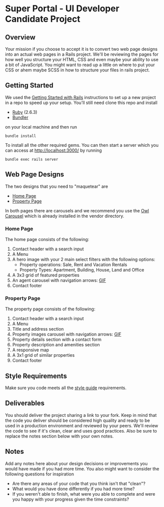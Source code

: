 # Super Portal - UI Developer Candidate Project
## Overview
Your mission if you choose to accept it is to convert two web page designs into an actual web pages in a Rails project. We'll be reviewing the pages for how well you structure your HTML, CSS and even maybe your ability to use a bit of JavaScript. You might want to read up a little on where to put your CSS or ahem maybe SCSS in how to structure your files in rails project.

## Getting Started
We used the [Getting Started with Rails](https://guides.rubyonrails.org/getting_started.html) instructions to set up a new project in a repo to speed up your setup. You'll still need clone this repo and install

- [Ruby](https://www.ruby-lang.org/es/documentation/installation/) (2.6.3)
- [Bundler](https://bundler.io/gemfile.html)

on your local machine and then run 

`bundle install`

To install all the other required gems. You can then start a server which you can access at [http://localhost:3000/]() by running

`bundle exec rails server`

## Web Page Designs
The two designs that you need to "maquetear" are
- [Home Page](mockups/home-page.png)
- [Property Page](mockups/property-page.png)

In both pages there are carousels and we recommend you use the [Owl Carousel](https://owlcarousel2.github.io/OwlCarousel2/) which is already installed in the vendor directory.

### Home Page
The home page consists of the following:
1. Contact header with a search input
2. A Menu
3. A hero image with your 2 main select filters with the following options:
    - Property operations: Sale, Rent and Vacation Rentals
    - Property Types: Apartment, Building, House, Land and Office
4. A 3x3 grid of featured properties
5. An agent carousel with navigation arrows: [GIF](http://g.recordit.co/9B9bzxw1HZ.gif)
6. Contact footer

### Property Page
The property page consists of the following:
1. Contact header with a search input
2. A Menu
3. Title and address section
4. Property images carousel with navigation arrows: [GIF](http://g.recordit.co/Ydct37Ak4g.gif)
5. Property details section with a contact form
6. Property description and amenities section
7. A responsive map
8. A 3x1 grid of similar properties
9. Contact footer

## Style Requirements
Make sure you code meets all the [style guide](style-guide.md) requirements.

## Deliverables
You should deliver the project sharing a link to your fork. Keep in mind that the code you deliver should be considered high quality and ready to be used in a production environment and reviewed by your peers. We'll review the code to see if it's clean, clear and uses good practices. Also be sure to replace the notes section below with your own notes.

## Notes
Add any notes here about your design decisions or improvements you would have made if you had more time. You also might want to consider the following questions for inspiration
- Are there any areas of your code that you think isn't that "clean"?
- What would you have done differently if you had more time?
- If you weren't able to finish, what were you able to complete and were you happy with your progress given the time constraints?



